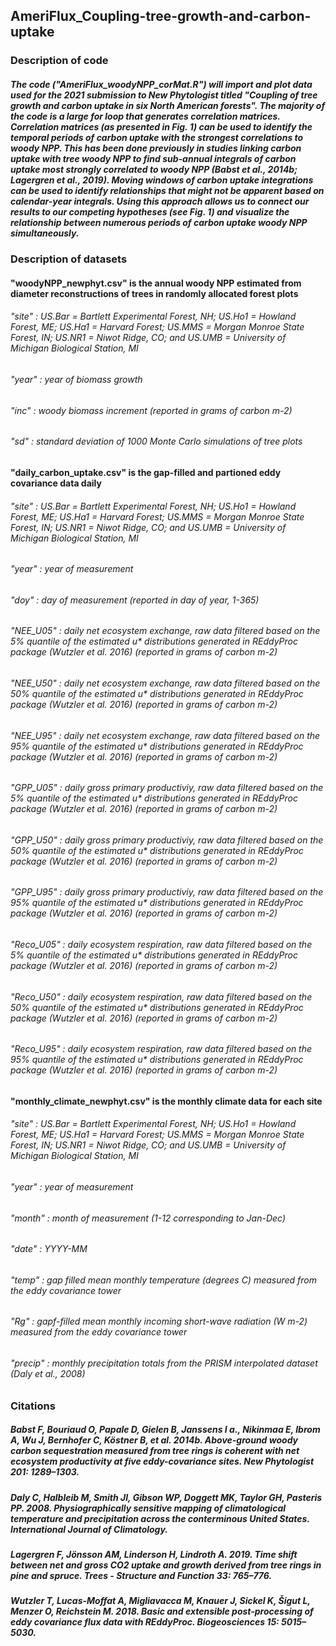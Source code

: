 ## AmeriFlux_Coupling-tree-growth-and-carbon-uptake

### Description of code

##### The code ("AmeriFlux_woodyNPP_corMat.R") will import and plot data used for the 2021 submission to New Phytologist titled "Coupling of tree growth and carbon uptake in six North American forests". The majority of the code is a large for loop that generates correlation matrices. Correlation matrices (as presented in Fig. 1) can be used to identify the temporal periods of carbon uptake with the strongest correlations to woody NPP. This has been done previously in studies linking carbon uptake with tree woody NPP to find sub-annual integrals of carbon uptake most strongly correlated to woody NPP (Babst et al., 2014b; Lagergren et al., 2019). Moving windows of carbon uptake integrations can be used to identify relationships that might not be apparent based on calendar-year integrals. Using this approach allows us to connect our results to our competing hypotheses (see Fig. 1) and visualize the relationship between numerous periods of carbon uptake woody NPP simultaneously.



### Description of datasets

#### "woodyNPP_newphyt.csv" is the annual woody NPP estimated from diameter reconstructions of trees in randomly allocated forest plots 
######       "site" : US.Bar = Bartlett Experimental Forest, NH; US.Ho1 = Howland Forest, ME; US.Ha1 = Harvard Forest; US.MMS = Morgan Monroe State Forest, IN; US.NR1 = Niwot Ridge, CO; and US.UMB = University of Michigan Biological Station, MI
######       "year" : year of biomass growth
######       "inc" : woody biomass increment (reported in grams of carbon m-2)
######       "sd" : standard deviation of 1000 Monte Carlo simulations of tree plots

#### "daily_carbon_uptake.csv" is the gap-filled and partioned eddy covariance data daily 
######       "site" : US.Bar = Bartlett Experimental Forest, NH; US.Ho1 = Howland Forest, ME; US.Ha1 = Harvard Forest; US.MMS = Morgan Monroe State Forest, IN; US.NR1 = Niwot Ridge, CO; and US.UMB = University of Michigan Biological Station, MI
######       "year" : year of measurement
######       "doy" : day of measurement (reported in day of year, 1-365) 
######       "NEE_U05" : daily net ecosystem exchange, raw data filtered based on the 5% quantile of the estimated u* distributions generated in REddyProc package (Wutzler et al. 2016) (reported in grams of carbon m-2)
######       "NEE_U50" : daily net ecosystem exchange, raw data filtered based on the 50% quantile of the estimated u* distributions generated in REddyProc package (Wutzler et al. 2016) (reported in grams of carbon m-2)
######       "NEE_U95" : daily net ecosystem exchange, raw data filtered based on the 95% quantile of the estimated u* distributions generated in REddyProc package (Wutzler et al. 2016) (reported in grams of carbon m-2)     
######       "GPP_U05" : daily gross primary productiviy, raw data filtered based on the 5% quantile of the estimated u* distributions generated in REddyProc package (Wutzler et al. 2016) (reported in grams of carbon m-2)
######       "GPP_U50" : daily gross primary productiviy, raw data filtered based on the 50% quantile of the estimated u* distributions generated in REddyProc package (Wutzler et al. 2016) (reported in grams of carbon m-2)
######       "GPP_U95" : daily gross primary productiviy, raw data filtered based on the 95% quantile of the estimated u* distributions generated in REddyProc package (Wutzler et al. 2016) (reported in grams of carbon m-2)     
######       "Reco_U05" : daily ecosystem respiration, raw data filtered based on the 5% quantile of the estimated u* distributions generated in REddyProc package (Wutzler et al. 2016) (reported in grams of carbon m-2)
######       "Reco_U50" : daily ecosystem respiration, raw data filtered based on the 50% quantile of the estimated u* distributions generated in REddyProc package (Wutzler et al. 2016) (reported in grams of carbon m-2)
######       "Reco_U95" : daily ecosystem respiration, raw data filtered based on the 95% quantile of the estimated u* distributions generated in REddyProc package (Wutzler et al. 2016) (reported in grams of carbon m-2)     



#### "monthly_climate_newphyt.csv" is the monthly climate data for each site 
######       "site" : US.Bar = Bartlett Experimental Forest, NH; US.Ho1 = Howland Forest, ME; US.Ha1 = Harvard Forest; US.MMS = Morgan Monroe State Forest, IN; US.NR1 = Niwot Ridge, CO; and US.UMB = University of Michigan Biological Station, MI
######       "year" : year of measurement
######       "month" : month of measurement (1-12 corresponding to Jan-Dec)
######       "date" : YYYY-MM
######       "temp" : gap filled mean monthly temperature (degrees C) measured from the eddy covariance tower
######       "Rg" : gapf-filled mean monthly incoming short-wave radiation (W m-2) measured from the eddy covariance tower
######       "precip" : monthly precipitation totals from the PRISM interpolated dataset (Daly et al., 2008)



### Citations

##### Babst F, Bouriaud O, Papale D, Gielen B, Janssens I a., Nikinmaa E, Ibrom A, Wu J, Bernhofer C, Köstner B, et al. 2014b. Above-ground woody carbon sequestration measured from tree rings is coherent with net ecosystem productivity at five eddy-covariance sites. New Phytologist 201: 1289–1303.

##### Daly C, Halbleib M, Smith JI, Gibson WP, Doggett MK, Taylor GH, Pasteris PP. 2008. Physiographically sensitive mapping of climatological temperature and precipitation across the conterminous United States. International Journal of Climatology.

##### Lagergren F, Jönsson AM, Linderson H, Lindroth A. 2019. Time shift between net and gross CO2 uptake and growth derived from tree rings in pine and spruce. Trees - Structure and Function 33: 765–776.

##### Wutzler T, Lucas-Moffat A, Migliavacca M, Knauer J, Sickel K, Šigut L, Menzer O, Reichstein M. 2018. Basic and extensible post-processing of eddy covariance flux data with REddyProc. Biogeosciences 15: 5015–5030.

